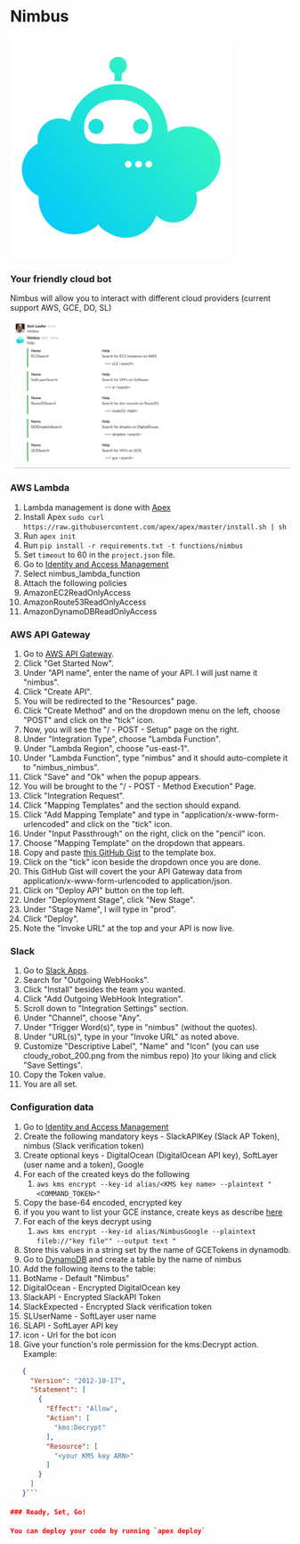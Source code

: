 # Nimbus
![Nimbus Logo](cloudy_robot.png)

### Your friendly cloud bot

Nimbus will allow you to interact with different cloud providers (current support AWS, GCE, DO, SL)

![](nimbus_help.png)

### AWS Lambda
1. Lambda management is done with [Apex](http://apex.run/)
1. Install Apex `sudo curl https://raw.githubusercontent.com/apex/apex/master/install.sh | sh`
1. Run `apex init`
1. Run `pip install -r requirements.txt -t functions/nimbus`
1. Set `timeout` to 60 in the `project.json` file.
1. Go to [Identity and Access Management](https://console.aws.amazon.com/iam/home?region=us-east-1#roles)
1. Select nimbus_lambda_function
1. Attach the following policies
  1. AmazonEC2ReadOnlyAccess
  1. AmazonRoute53ReadOnlyAccess
  1. AmazonDynamoDBReadOnlyAccess

### AWS API Gateway
1. Go to [AWS API Gateway](https://console.aws.amazon.com/apigateway/home?region=us-east-1#/apis).
1. Click "Get Started Now".
1. Under "API name", enter the name of your API. I will just name it "nimbus".
1. Click "Create API".
1. You will be redirected to the "Resources" page.
1. Click "Create Method" and on the dropdown menu on the left, choose "POST" and click on the "tick" icon.
1. Now, you will see the "/ - POST - Setup" page on the right.
1. Under "Integration Type", choose "Lambda Function".
1. Under "Lambda Region", choose "us-east-1".
1. Under "Lambda Function", type "nimbus" and it should auto-complete it to "nimbus_nimbus".
1. Click "Save" and "Ok" when the popup appears.
1. You will be brought to the "/ - POST - Method Execution" Page.
1. Click "Integration Request".
1. Click "Mapping Templates" and the section should expand.
1. Click "Add Mapping Template" and type in "application/x-www-form-urlencoded" and click on the "tick" icon.
1. Under "Input Passthrough" on the right, click on the "pencil" icon.
1. Choose "Mapping Template" on the dropdown that appears.
1. Copy and paste [this GitHub Gist](https://gist.githubusercontent.com/avivl/2b68205413fc88c11aa002835f974d50/raw/76ae883a770b541365910cbb48249d7b155c7455/aws-api-gateway-form-to-json) to the template box.
1. Click on the "tick" icon beside the dropdown once you are done.
1. This GitHub Gist will covert the your API Gateway data from application/x-www-form-urlencoded to application/json.
1. Click on "Deploy API" button on the top left.
1. Under "Deployment Stage", click "New Stage".
1. Under "Stage Name", I will type in "prod".
1. Click "Deploy".
1. Note the "Invoke URL" at the top and your API is now live.

### Slack
1. Go to [Slack Apps](https://slack.com/apps).
1. Search for "Outgoing WebHooks".
1. Click "Install" besides the team you wanted.
1. Click "Add Outgoing WebHook Integration".
1. Scroll down to "Integration Settings" section.
1. Under "Channel", choose "Any".
1. Under "Trigger Word(s)", type in "nimbus" (without the quotes).
1. Under "URL(s)", type in your "Invoke URL" as noted above.
1. Customize "Descriptive Label", "Name" and "Icon" (you can use cloudy_robot_200.png from the nimbus repo) )to your liking and click "Save Settings".
1. Copy the Token value.
1. You are all set.

### Configuration data
1. Go to [Identity and Access Management](https://console.aws.amazon.com/iam/home?region=us-east-1#encryptionKeys/us-east-1)
1. Create the following mandatory keys - SlackAPIKey (Slack AP Token),  nimbus (Slack verification token)
1. Create optional keys - DigitalOcean (DigitalOcean API key), SoftLayer (user name and a token), Google
1. For each of the created keys do the following
    1. `aws kms encrypt --key-id alias/<KMS key name> --plaintext "<COMMAND_TOKEN>"`
1. Copy the base-64 encoded, encrypted key
1. if you you want to list your GCE instance, create keys as describe [here](https://developers.google.com/identity/protocols/application-default-credentials)
1. For each of the keys decrypt using
    1. `aws kms encrypt --key-id alias/NimbusGoogle --plaintext fileb://"key file"" --output text "`
1. Store this values in a string set by the name of GCETokens in dynamodb.
1. Go to [DynamoDB](https://console.aws.amazon.com/dynamodb/home?region=us-east-1) and create a table by the name of nimbus
1. Add the following items to the table:
 1. BotName - Default "Nimbus"
 1. DigitalOcean - Encrypted DigitalOcean key
 1. SlackAPI - Encrypted SlackAPI Token
 1. SlackExpected - Encrypted Slack verification token
 1. SLUserName - SoftLayer user name
 1. SLAPI - SoftLayer API key
 1. icon - Url for the bot icon
1. Give your function's role permission for the kms:Decrypt action.
   Example:
  ```json   
     {
       "Version": "2012-10-17",
       "Statement": [
         {
           "Effect": "Allow",
           "Action": [
             "kms:Decrypt"
           ],
           "Resource": [
             "<your KMS key ARN>"
           ]
         }
       ]
     }```

### Ready, Set, Go!

You can deploy your code by running `apex deploy`
